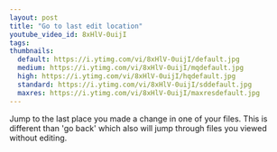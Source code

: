 ```yaml
---
layout: post
title: "Go to last edit location"
youtube_video_id: 8xHlV-0uijI
tags:
thumbnails:
  default: https://i.ytimg.com/vi/8xHlV-0uijI/default.jpg
  medium: https://i.ytimg.com/vi/8xHlV-0uijI/mqdefault.jpg
  high: https://i.ytimg.com/vi/8xHlV-0uijI/hqdefault.jpg
  standard: https://i.ytimg.com/vi/8xHlV-0uijI/sddefault.jpg
  maxres: https://i.ytimg.com/vi/8xHlV-0uijI/maxresdefault.jpg
---
```


Jump to the last place you made a change in one of your files. This is different than 'go back' which also will jump through files you viewed without editing.

